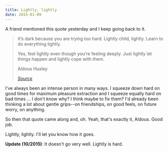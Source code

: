 ```yaml
---
title: Lightly, lightly
date: 2015-01-09
---
```

A friend mentioned this quote yesterday and I keep going back to it. 

> It’s dark because you are trying too hard. 
Lightly child, lightly. Learn to do everything lightly. 
>
> Yes, feel lightly even though you’re feeling deeply. Just lightly let things happen and lightly cope with them.
>
> Aldous Huxley
>
> [_Source_](https://www.goodreads.com/quotes/614121-it-s-dark-because-you-are-trying-too-hard-lightly-child)

I've always been an intense person in many ways. I squeeze down hard on good times for maximum pleasure extraction and I squeeze equally hard on bad times ... I don't know why? I think maybe to fix them? I'd already been thinking a lot about gentle grips--on friendships, on good feels, on future worry, on anything. 

So then that quote came along and, oh. Yeah, that's exactly it, Aldous. Good job. 

Lightly, lightly. I'll let you know how it goes.

**Update (10/2015)**: It doesn't go very well. Lightly is hard.